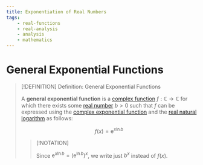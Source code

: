 ```yaml
---
title: Exponentiation of Real Numbers
tags:
    - real-functions
    - real-analysis
    - analysis
    - mathematics
---
```


# General Exponential Functions

>[!DEFINITION] Definition: General Exponential Functions
>
>A **general exponential function** is a [complex function](Complex%20Functions.md) $f: \mathbb{C} \to \mathbb{C}$ for which there exists some [real number](../../../Algebra/Fields/The%20Real%20Numbers/index.md) $b \gt 0$ such that $f$ can be expressed using the [complex exponential function](The%20Complex%20Exponential%20Function.md) and the [real natural logarithm](../../Real%20Analysis/Real%20Functions/Logarithms/The%20Real%20Natural%20Logarithm.md) as follows:
>
>$$
>f(x) = \mathrm{e}^{x \ln b}
>$$
>
>>[!NOTATION]
>>
>>Since $\mathrm{e}^{x \ln b} = (\mathrm{e}^{\ln b})^{x}$, we write just $b^x$ instead of $f(x)$. 
>>
>